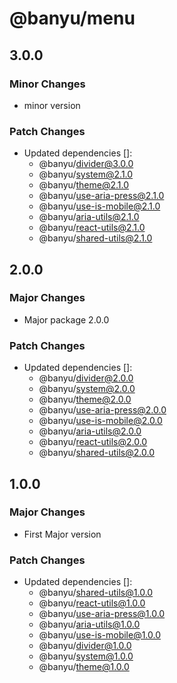 # @banyu/menu

## 3.0.0

### Minor Changes

- minor version

### Patch Changes

- Updated dependencies []:
  - @banyu/divider@3.0.0
  - @banyu/system@2.1.0
  - @banyu/theme@2.1.0
  - @banyu/use-aria-press@2.1.0
  - @banyu/use-is-mobile@2.1.0
  - @banyu/aria-utils@2.1.0
  - @banyu/react-utils@2.1.0
  - @banyu/shared-utils@2.1.0

## 2.0.0

### Major Changes

- Major package 2.0.0

### Patch Changes

- Updated dependencies []:
  - @banyu/divider@2.0.0
  - @banyu/system@2.0.0
  - @banyu/theme@2.0.0
  - @banyu/use-aria-press@2.0.0
  - @banyu/use-is-mobile@2.0.0
  - @banyu/aria-utils@2.0.0
  - @banyu/react-utils@2.0.0
  - @banyu/shared-utils@2.0.0

## 1.0.0

### Major Changes

- First Major version

### Patch Changes

- Updated dependencies []:
  - @banyu/shared-utils@1.0.0
  - @banyu/react-utils@1.0.0
  - @banyu/use-aria-press@1.0.0
  - @banyu/aria-utils@1.0.0
  - @banyu/use-is-mobile@1.0.0
  - @banyu/divider@1.0.0
  - @banyu/system@1.0.0
  - @banyu/theme@1.0.0
